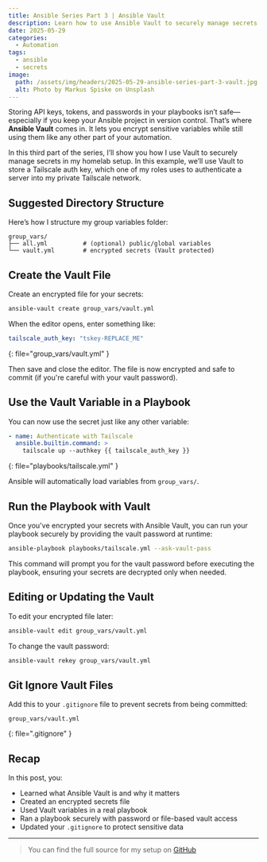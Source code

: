 ```yaml
---
title: Ansible Series Part 3 | Ansible Vault
description: Learn how to use Ansible Vault to securely manage secrets in your playbooks.
date: 2025-05-29
categories:
  - Automation
tags:
  - ansible
  - secrets
image:
  path: /assets/img/headers/2025-05-29-ansible-series-part-3-vault.jpg
  alt: Photo by Markus Spiske on Unsplash
---
```


Storing API keys, tokens, and passwords in your playbooks isn’t safe—especially if you keep your Ansible project in version control. That’s where **Ansible Vault** comes in. It lets you encrypt sensitive variables while still using them like any other part of your automation.

In this third part of the series, I’ll show you how I use Vault to securely manage secrets in my homelab setup. In this example, we’ll use Vault to store a Tailscale auth key, which one of my roles uses to authenticate a server into my private Tailscale network.

## Suggested Directory Structure

Here’s how I structure my group variables folder:

```
group_vars/
├── all.yml          # (optional) public/global variables
└── vault.yml        # encrypted secrets (Vault protected)
```

## Create the Vault File

Create an encrypted file for your secrets:

```bash
ansible-vault create group_vars/vault.yml
```

When the editor opens, enter something like:

```yaml
tailscale_auth_key: "tskey-REPLACE_ME"
```
{: file="group_vars/vault.yml" }

Then save and close the editor. The file is now encrypted and safe to commit (if you're careful with your vault password).


## Use the Vault Variable in a Playbook

You can now use the secret just like any other variable:

```yaml
- name: Authenticate with Tailscale
  ansible.builtin.command: >
    tailscale up --authkey {{ tailscale_auth_key }}
```
{: file="playbooks/tailscale.yml" }

Ansible will automatically load variables from `group_vars/`.

## Run the Playbook with Vault

Once you've encrypted your secrets with Ansible Vault, you can run your playbook securely by providing the vault password at runtime:

```bash
ansible-playbook playbooks/tailscale.yml --ask-vault-pass
```

This command will prompt you for the vault password before executing the playbook, ensuring your secrets are decrypted only when needed.


## Editing or Updating the Vault

To edit your encrypted file later:

```bash
ansible-vault edit group_vars/vault.yml
```

To change the vault password:

```bash
ansible-vault rekey group_vars/vault.yml
```

## Git Ignore Vault Files

Add this to your `.gitignore` file to prevent secrets from being committed:

```gitignore
group_vars/vault.yml
```
{: file=".gitignore" }


## Recap

In this post, you:

- Learned what Ansible Vault is and why it matters
- Created an encrypted secrets file
- Used Vault variables in a real playbook
- Ran a playbook securely with password or file-based vault access
- Updated your `.gitignore` to protect sensitive data

---

> You can find the full source for my setup on [GitHub](https://github.com/svenvg93/ansible-homelab)
